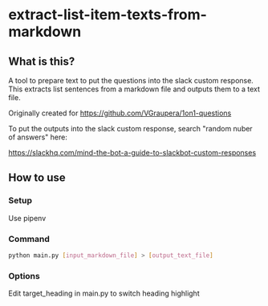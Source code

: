 # extract-list-item-texts-from-markdown


## What is this?

A tool to prepare text to put the questions into the slack custom response.
This extracts list sentences from a markdown file and outputs them to a text file.

Originally created for https://github.com/VGraupera/1on1-questions

To put the outputs into the slack custom response, search "random nuber of answers" here:

https://slackhq.com/mind-the-bot-a-guide-to-slackbot-custom-responses



## How to use

### Setup

Use pipenv

### Command

```bash
python main.py [input_markdown_file] > [output_text_file]
```
### Options

Edit target_heading in main.py to switch heading highlight